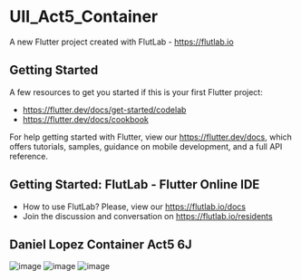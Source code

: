 # UII_Act5_Container

A new Flutter project created with FlutLab - https://flutlab.io

## Getting Started

A few resources to get you started if this is your first Flutter project:

- https://flutter.dev/docs/get-started/codelab
- https://flutter.dev/docs/cookbook

For help getting started with Flutter, view our
https://flutter.dev/docs, which offers tutorials,
samples, guidance on mobile development, and a full API reference.

## Getting Started: FlutLab - Flutter Online IDE

- How to use FlutLab? Please, view our https://flutlab.io/docs
- Join the discussion and conversation on https://flutlab.io/residents

## Daniel Lopez Container Act5 6J

![image](https://github.com/JoseDanielL/ContainerAct5/assets/99343068/4c5fcb9e-eac9-41b0-8290-c08448d699e9)
![image](https://github.com/JoseDanielL/ContainerAct5/assets/99343068/4a6a2a13-f745-43f5-abf3-8e69090474b3)
![image](https://github.com/JoseDanielL/ContainerAct5/assets/99343068/1ae2ef9e-5db6-4217-8e19-cdce4514d6da)



